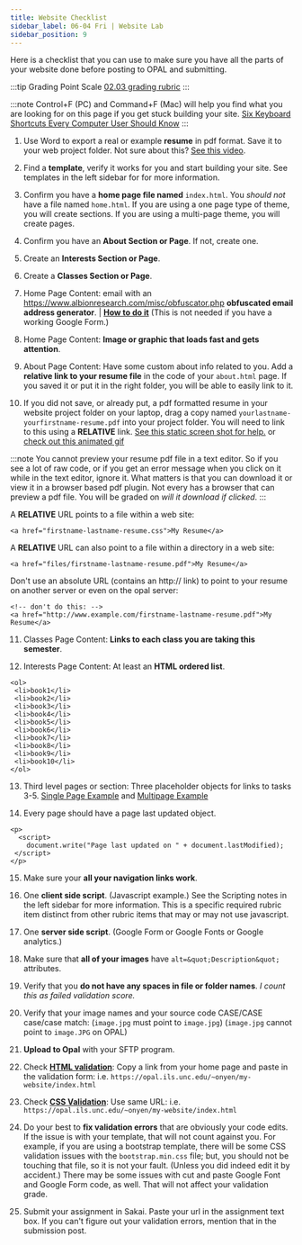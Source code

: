 ```yaml
---
title: Website Checklist
sidebar_label: 06-04 Fri | Website Lab
sidebar_position: 9
---
```


Here is a checklist that you can use to make sure you have all the parts of your website done before posting to OPAL and submitting.

:::tip Grading Point Scale
[02.03 grading rubric](https://docs.google.com/spreadsheets/d/15xJiRcZNag7ZymqJ-0X6VNHegPlHtkeakk5dKLr31Mw/edit?usp=sharing) 
:::

:::note
Control+F (PC) and Command+F (Mac) will help you find what you are looking for on this page if you get stuck building your site. [Six Keyboard Shortcuts Every Computer User Should Know](https://lifehacker.com/six-keyboard-shortcuts-every-computer-user-should-know-5836288)
:::

1. Use Word to export a real or example **resume** in pdf format. Save it to your web project folder. Not sure about this? [See this video](https://www.youtube.com/watch?v=3Y-GeTi472A).

2. Find a **template**, verify it works for you and start building your site. See templates in the left sidebar for  for more information.

3. Confirm you have a **home page file named** ```index.html```. You *should not* have a file named ```home.html```. If you are using a one page type of theme, you will create sections. If you are using a multi-page theme, you will create pages.

4. Confirm you have an **About Section or Page**. If not, create one.

5. Create an **Interests Section or Page**.

6. Create a **Classes Section or Page**.

7. Home Page Content: email with an <https://www.albionresearch.com/misc/obfuscator.php> **obfuscated email address generator**. | [**How to do it**](/img/obfuscated-email.png) (This is not needed if you have a working Google Form.)

8. Home Page Content: **Image or graphic that loads fast and gets attention**.

9. About Page Content: Have some custom about info related to you. Add a **relative link to your resume file** in the code of your ```about.html``` page. If you saved it or put it in the right folder, you will be able to easily link to it.

10. If you did not save, or already put, a pdf formatted resume in your website project folder on your laptop, drag a copy named ```yourlastname-yourfirstname-resume.pdf``` into your project folder. You will need to link to this using a **RELATIVE** link. [See this static screen shot for help.](/img/resume.png) or [check out this animated gif](/img/resume.gif)

:::note
You cannot preview your resume pdf file in a text editor. So if you see a lot of raw code, or if you get an error message when you click on it while in the text editor, ignore it. What matters is that you can download it or view it in a browser based pdf plugin. Not every has a browser that can preview a pdf file. You will be graded on *will it download if clicked*.
:::

A **RELATIVE** URL points to a file within a web site:

```
<a href="firstname-lastname-resume.css">My Resume</a>
```
A **RELATIVE** URL can also point to a file within a directory in a web site:

```
<a href="files/firstname-lastname-resume.pdf">My Resume</a>
```

Don't use an absolute URL (contains an http:// link) to point to your resume on another server or even on the opal server:

```
<!-- don't do this: -->
<a href="http://www.example.com/firstname-lastname-resume.pdf">My Resume</a>
```

11. Classes Page Content: **Links to each class you are taking this semester**.

12. Interests Page Content: At least an **HTML ordered list**.

```
<ol>
 <li>book1</li>
 <li>book2</li>
 <li>book3</li>
 <li>book4</li>
 <li>book5</li>
 <li>book6</li>
 <li>book7</li>
 <li>book8</li>
 <li>book9</li>
 <li>book10</li>
</ol>
```

13. Third level pages or section: Three placeholder objects for links to tasks 3-5. [Single Page Example](/img/project-links-one-page.png) and [Multipage Example](/img/project-links-multi-page.png)

14. Every page should have a page last updated object.

```
<p>
  <script>
    document.write("Page last updated on " + document.lastModified);
 </script>
</p>
```

15. Make sure your **all your navigation links work**.

16. One **client side script**. (Javascript example.) See the Scripting notes in the left sidebar for more information. This is a specific required rubric item distinct from other rubric items that may or may not use javascript.

17. One **server side script**. (Google Form or Google Fonts or Google analytics.)

18. Make sure that **all of your images** have ```alt=&quot;Description&quot;``` attributes.

19. Verify that you **do not have any spaces in file or folder names**. *I count this as failed validation score.*

20. Verify that your image names and your source code CASE/CASE case/case match: (```image.jpg``` must point to ```image.jpg```) (```image.jpg``` cannot point to ```image.JPG``` on OPAL)

21. **Upload to Opal** with your SFTP program.

22. Check [**HTML validation**](https://validator.w3.org/): Copy a link from your home page and paste in the  validation form: i.e. ```https://opal.ils.unc.edu/~onyen/my-website/index.html```

23. Check [**CSS Validation**](https://jigsaw.w3.org/css-validator/): Use same URL: i.e. ```https://opal.ils.unc.edu/~onyen/my-website/index.html```

24. Do your best to **fix validation errors** that are obviously your code edits. If the issue is with your template, that will not count against you. For example, if you are using a bootstrap template, there will be some CSS validation issues with the ```bootstrap.min.css``` file; but, you should not be touching that file, so it is not your fault. (Unless you did indeed edit it by accident.) There may be some issues with cut and paste Google Font and Google Form code, as well. That will not affect your validation grade.

25. Submit your assignment in Sakai. Paste your url in the assignment text box. If you can't figure out your validation errors, mention that in the submission post.
